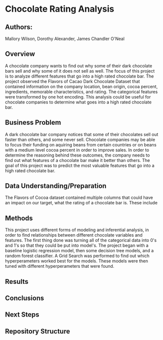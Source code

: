 # Chocolate Rating Analysis


## Authors:
Mallory Wilson, Dorothy Alexander, James Chandler O'Neal


## Overview
A chocolate company wants to find out why some of their dark chocolate bars sell and why some of it does not sell as well. The focus  of this project is to analyze different features that go into a high rated chocolate bar. The project observed the Flavors of Cacao Dark Chocolate Dataset that contained information on the company location, bean origin, cocoa percent, ingredients, memorable characteristics, and rating. The categorical features were transformed by one hot encoding. This analysis could be useful for chocolate companies to determine what goes into a high rated chocolate bar.  


## Business Problem

A dark chocolate bar company notices that some of their chocolates sell out faster than others, and some never sell.  Chocolate  companies may be able to focus their funding on aquiring beans from certain countries or on beans with a medium level cocoa percent  in order to improve sales. In order to determine the reasoning behind these outcomes, the company needs to find out what features of a chocolate bar make it better than others. The goal of this project was to predict the most valuable features that go into a high rated chocolate bar. 


## Data Understanding/Preparation
The Flavors of Cocoa dataset contained multiple columns that could have an impact on our target, what the rating of a chocolate bar is. These include    


## Methods
This project uses different forms of modeling and inferential analysis, in order to find relationships between different chocolate variables and features. The first thing done was turning all of the categorical data into 0's and 1's so that they could be put into model's. The project began with a baseline logistic regression model, then some decision tree models, and a random forest classifier. A Grid Search was performed to find out which hyperperameters worked best for the models. These models were then tuned with different hyperperameters that were found. 

## Results


## Conclusions


## Next Steps


## Repository Structure


